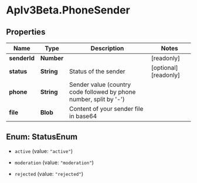# ApIv3Beta.PhoneSender

## Properties

Name | Type | Description | Notes
------------ | ------------- | ------------- | -------------
**senderId** | **Number** |  | [readonly] 
**status** | **String** | Status of the sender | [optional] [readonly] 
**phone** | **String** | Sender value (country code followed by phone number, split by &#39;-&#39;) | 
**file** | **Blob** | Content of your sender file in base64 | 



## Enum: StatusEnum


* `active` (value: `"active"`)

* `moderation` (value: `"moderation"`)

* `rejected` (value: `"rejected"`)




